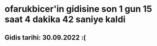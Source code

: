 # ofarukbicer'in gidisine son 1 gun 15 saat 4 dakika 42 saniye kaldi

## Gidis tarihi: 30.09.2022 :(